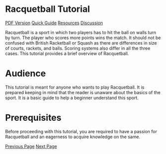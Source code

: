 # Racquetball Tutorial
[PDF Version](../racquetball/racquetball_pdf_version.md)
[Quick Guide](../racquetball/racquetball_quick_guide.md)
[Resources](../racquetball/racquetball_useful_resources.md)
[Discussion](../racquetball/racquetball_discussion.md)

Racquetball is a sport in which two players has to hit the ball on walls turn by turn. The player who scores more points wins the match. It should not be confused with British Racketball or Squash as there are differences in size of courts, rackets, and balls. Scoring systems also differ in all the three cases. This tutorial provides a brief overview of Racquetball.

# Audience
This tutorial is meant for anyone who wants to play Racquetball. It is prepared keeping in mind that the reader is unaware about the basics of the sport. It is a basic guide to help a beginner understand this sport.

# Prerequisites
Before proceeding with this tutorial, you are required to have a passion for Racquetball and an eagerness to acquire knowledge on the same.


[Previous Page](../racquetball/index.md) [Next Page](../racquetball/racquetball_overview.md) 
